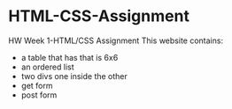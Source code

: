 # HTML-CSS-Assignment
HW Week 1-HTML/CSS Assignment
This website contains: 
- a table that has that is 6x6
- an ordered list
- two divs one inside the other
- get form
- post form

